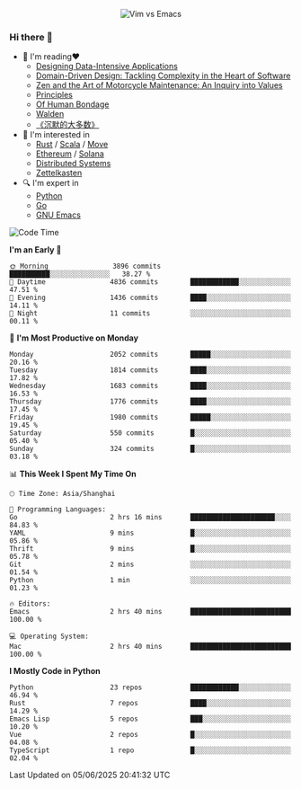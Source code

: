 <p align="center">
    <img src="https://gist.githubusercontent.com/coldnight/e696baffb094e71c96cb302118878eae/raw/40ea5053a6f66cc65f90f437e4173497da225958/banner.gif" alt="Vim vs Emacs" />
</p>

### Hi there 👋

- 📖 I'm reading❤️
    + [Designing Data-Intensive Applications](https://www.oreilly.com/library/view/designing-data-intensive-applications/9781491903063/)
    + [Domain-Driven Design: Tackling Complexity in the Heart of Software](https://www.dddcommunity.org/book/evans_2003/)
    + [Zen and the Art of Motorcycle Maintenance: An Inquiry into Values](https://en.wikipedia.org/wiki/Zen_and_the_Art_of_Motorcycle_Maintenance)
    + [Principles](https://www.principles.com/)
    + [Of Human Bondage](https://en.wikipedia.org/wiki/Of_Human_Bondage)
    + [Walden](https://en.wikipedia.org/wiki/Walden)
    + [《沉默的大多数》](https://en.wikipedia.org/wiki/Silent_majority)
- 🌱 I'm interested in
    + [Rust](https://www.rust-lang.org/) / [Scala](https://www.scala-lang.org/) / [Move](https://github.com/move-language/move/)
    + [Ethereum](https://ethereum.org/en/) / [Solana](https://solana.com/)
	+ [Distributed Systems](https://www.linuxzen.com/notes/topics/20200320174417_%E5%88%86%E5%B8%83%E5%BC%8F/)
	+ [Zettelkasten](https://www.linuxzen.com/notes/notes/20220120080920-slip_box/)
- 🔍 I'm expert in
    + [Python](https://www.python.org/)
    + [Go](https://go.dev/)
    + [GNU Emacs](https://www.gnu.org/software/emacs/)

<!--START_SECTION:waka-->
![Code Time](http://img.shields.io/badge/Code%20Time-3%2C256%20hrs%2014%20mins-blue)

**I'm an Early 🐤** 

```text
🌞 Morning                3896 commits        ██████████░░░░░░░░░░░░░░░   38.27 % 
🌆 Daytime                4836 commits        ████████████░░░░░░░░░░░░░   47.51 % 
🌃 Evening                1436 commits        ████░░░░░░░░░░░░░░░░░░░░░   14.11 % 
🌙 Night                  11 commits          ░░░░░░░░░░░░░░░░░░░░░░░░░   00.11 % 
```
📅 **I'm Most Productive on Monday** 

```text
Monday                   2052 commits        █████░░░░░░░░░░░░░░░░░░░░   20.16 % 
Tuesday                  1814 commits        ████░░░░░░░░░░░░░░░░░░░░░   17.82 % 
Wednesday                1683 commits        ████░░░░░░░░░░░░░░░░░░░░░   16.53 % 
Thursday                 1776 commits        ████░░░░░░░░░░░░░░░░░░░░░   17.45 % 
Friday                   1980 commits        █████░░░░░░░░░░░░░░░░░░░░   19.45 % 
Saturday                 550 commits         █░░░░░░░░░░░░░░░░░░░░░░░░   05.40 % 
Sunday                   324 commits         █░░░░░░░░░░░░░░░░░░░░░░░░   03.18 % 
```


📊 **This Week I Spent My Time On** 

```text
🕑︎ Time Zone: Asia/Shanghai

💬 Programming Languages: 
Go                       2 hrs 16 mins       █████████████████████░░░░   84.83 % 
YAML                     9 mins              █░░░░░░░░░░░░░░░░░░░░░░░░   05.86 % 
Thrift                   9 mins              █░░░░░░░░░░░░░░░░░░░░░░░░   05.78 % 
Git                      2 mins              ░░░░░░░░░░░░░░░░░░░░░░░░░   01.54 % 
Python                   1 min               ░░░░░░░░░░░░░░░░░░░░░░░░░   01.23 % 

🔥 Editors: 
Emacs                    2 hrs 40 mins       █████████████████████████   100.00 % 

💻 Operating System: 
Mac                      2 hrs 40 mins       █████████████████████████   100.00 % 
```

**I Mostly Code in Python** 

```text
Python                   23 repos            ████████████░░░░░░░░░░░░░   46.94 % 
Rust                     7 repos             ████░░░░░░░░░░░░░░░░░░░░░   14.29 % 
Emacs Lisp               5 repos             ███░░░░░░░░░░░░░░░░░░░░░░   10.20 % 
Vue                      2 repos             █░░░░░░░░░░░░░░░░░░░░░░░░   04.08 % 
TypeScript               1 repo              █░░░░░░░░░░░░░░░░░░░░░░░░   02.04 % 
```




 Last Updated on 05/06/2025 20:41:32 UTC
<!--END_SECTION:waka-->
